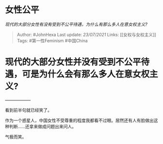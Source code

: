 # 女性公平
*现代的大部分女性有没有受到不公平待遇，为什么有那么多人在意女权主义?*

> Author: #JohnHexa
Last update: *23/07/2021* 
Links: [[女权与女权主义]]
Tags: #第一性Feminism #中国China 

 
现代的大部分女性并没有受到不公平待遇，可是为什么会有那么多人在意女权主义?
=====================================

——————

看到前半句就已经笑了。

作为一个惑星人，中国女性不受尊重的程度我都看不过眼。居然还有人有脸做出这种判断……还拿来做成问题出来问人。

气极而笑。



